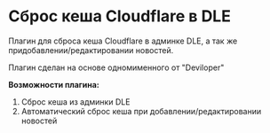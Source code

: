 # Сброс кеша Cloudflare в DLE
Плагин для сброса кеша Cloudflare в админке DLE, а так же придобавлении/редактировании новостей.

Плагин сделан на основе одномименного от "Deviloper"

**Возможности плагина:**
1) Сброс кеша из админки DLE
2) Автоматический сброс кеша при добавлении/редактировании новостей
